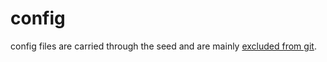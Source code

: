 # config

config files are carried through the seed and are mainly [excluded from git](./.gitignore).
